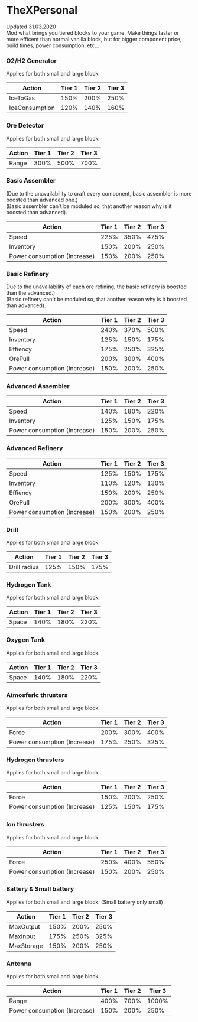 # TheXPersonal
Updated 31.03.2020
<br> Mod what brings you tiered blocks to your game. Make things faster or more efficent than normal vanilla block, but for bigger component price, build times, power consumption, etc...

<h3> O2/H2 Generator </h3>
Applies for both small and large block.

Action | Tier 1 | Tier 2 | Tier 3
------------ | ------------- | ------------- | -------------
IceToGas | 150% | 200% | 250%
IceConsumption | 120% | 140% | 160%


<h3> Ore Detector  </h3>
Applies for both small and large block.

Action | Tier 1 | Tier 2 | Tier 3
------------ | ------------- | ------------- | -------------
Range | 300% | 500% | 700%

<h3> Basic Assembler  </h3>
(Due to the unavailability to craft every component, basic assembler is more boosted than advanced one.)
<br> (Basic assembler can´t be moduled so, that another reason why is it boosted than advanced).

Action | Tier 1 | Tier 2 | Tier 3
------------ | ------------- | ------------- | -------------
Speed | 225% | 350% | 475%
Inventory | 150% | 200% | 250%
Power consumption (Increase) | 150% | 200% | 250%

<h3> Basic Refinery  </h3>
Due to the unavailability of each ore refining, the basic refinery is boosted than the advanced.)
<br> (Basic refinery can´t be moduled so, that another reason why is it boosted than advanced).

Action | Tier 1 | Tier 2 | Tier 3
------------ | ------------- | ------------- | -------------
Speed | 240% | 370% | 500%
Inventory | 125% | 150% | 175%
Effiency | 175% | 250% | 325%
OrePull | 200% | 300% | 400%
Power consumption (Increase) | 150% | 200% | 250%

<h3> Advanced Assembler  </h3>

Action | Tier 1 | Tier 2 | Tier 3
------------ | ------------- | ------------- | -------------
Speed | 140% | 180% | 220%
Inventory | 125% | 150% | 175%
Power consumption (Increase) | 150% | 200% | 250%

<h3> Advanced Refinery  </h3>

Action | Tier 1 | Tier 2 | Tier 3
------------ | ------------- | ------------- | -------------
Speed | 125% | 150% | 175%
Inventory | 110% | 120% | 130%
Effiency | 150% | 200% | 250%
OrePull | 200% | 300% | 400%
Power consumption (Increase) | 150% | 200% | 250%


<h3> Drill  </h3>
Applies for both small and large block.

Action | Tier 1 | Tier 2 | Tier 3
------------ | ------------- | ------------- | -------------
Drill radius | 125% | 150% | 175%

<h3> Hydrogen Tank  </h3>
Applies for both small and large block.

Action | Tier 1 | Tier 2 | Tier 3
------------ | ------------- | ------------- | -------------
Space | 140% | 180% | 220%

<h3> Oxygen Tank  </h3>
Applies for both small and large block.

Action | Tier 1 | Tier 2 | Tier 3
------------ | ------------- | ------------- | -------------
Space | 140% | 180% | 220%


<h3> Atmosferic thrusters  </h3>
Applies for both small and large block.

Action | Tier 1 | Tier 2 | Tier 3
------------ | ------------- | ------------- | -------------
Force | 200% | 300% | 400%
Power consumption (Increase) | 175% | 250% | 325%

<h3> Hydrogen thrusters  </h3>
Applies for both small and large block.

Action | Tier 1 | Tier 2 | Tier 3
------------ | ------------- | ------------- | -------------
Force | 150% | 200% | 250%
Power consumption (Increase) | 125% | 150% | 175%

<h3> Ion thrusters  </h3>
Applies for both small and large block.

Action | Tier 1 | Tier 2 | Tier 3
------------ | ------------- | ------------- | -------------
Force | 250% | 400% | 550%
Power consumption (Increase) | 150% | 200% | 250%

<h3> Battery & Small battery</h3>
Applies for both small and large block. (Small battery only small)

Action | Tier 1 | Tier 2 | Tier 3
------------ | ------------- | ------------- | -------------
MaxOutput | 150% | 200% | 250%
MaxInput | 175% | 250% | 325%
MaxStorage | 150% | 200% | 250%


<h3> Antenna</h3>
Applies for both small and large block.

Action | Tier 1 | Tier 2 | Tier 3
------------ | ------------- | ------------- | -------------
Range | 400% | 700% | 1000%
Power consumption (Increase) | 150% | 200% | 250%

